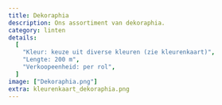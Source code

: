 ```yaml
---
title: Dekoraphia
description: Ons assortiment van dekoraphia.
category: linten
details:
  [
    "Kleur: keuze uit diverse kleuren (zie kleurenkaart)",
    "Lengte: 200 m",
    "Verkoopeenheid: per rol",
  ]
image: ["Dekoraphia.png"]
extra: kleurenkaart_dekoraphia.png
---
```

